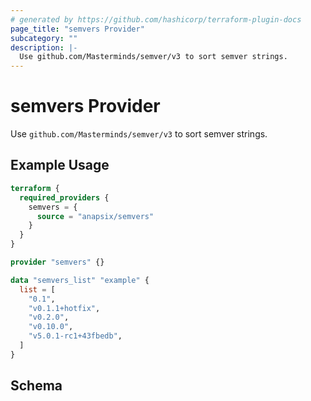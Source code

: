 ```yaml
---
# generated by https://github.com/hashicorp/terraform-plugin-docs
page_title: "semvers Provider"
subcategory: ""
description: |-
  Use github.com/Masterminds/semver/v3 to sort semver strings.
---
```


# semvers Provider

Use `github.com/Masterminds/semver/v3` to sort semver strings.

## Example Usage

```terraform
terraform {
  required_providers {
    semvers = {
      source = "anapsix/semvers"
    }
  }
}

provider "semvers" {}

data "semvers_list" "example" {
  list = [
    "0.1",
    "v0.1.1+hotfix",
    "v0.2.0",
    "v0.10.0",
    "v5.0.1-rc1+43fbedb",
  ]
}
```

<!-- schema generated by tfplugindocs -->
## Schema
